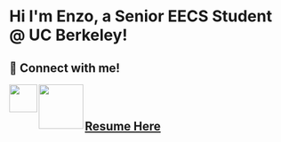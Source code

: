 # Hi I'm Enzo, a Senior EECS Student @ UC Berkeley!  

## 🤳 Connect with me!
[<img align = "left" width = "50" src="https://www.iconpacks.net/icons/2/free-linkedin-logo-icon-2430-thumb.png">](https://www.linkedin.com/in/enzo-massyle/) [<img align = "left" width = "80" src="https://1000logos.net/wp-content/uploads/2021/05/Gmail-logo.png">](mailto:enzo.massyle@berkeley.edu)
<br /> 
<br />


## <a href="https://drive.google.com/file/d/1jr9ruj8SHdyKddq2tuTpUAr93zwMmzeF/view?usp=sharing" target="_blank">Resume Here</a> 



<!--
**joshmadakor1/joshmadakor1** is a ✨ _special_ ✨ repository because its `README.md` (this file) appears on your GitHub profile.

Here are some ideas to get you started:

- 🔭 I’m currently working on ...
- 🌱 I’m currently learning ...
- 👯 I’m looking to collaborate on ...
- 🤔 I’m looking for help with ...
- 💬 Ask me about ...
- 📫 How to reach me: ...
- 😄 Pronouns: ...
- ⚡ Fun fact: ...
-->

